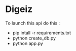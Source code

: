 # Digeiz

To launch this api do this :

* pip intall -r requirements.txt
* python create_db.py
* python app.py
